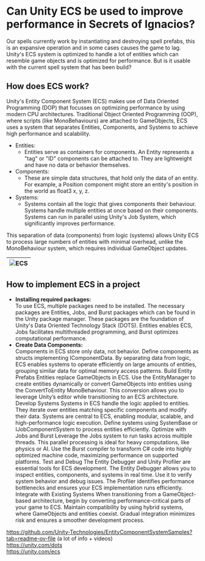 # Can Unity ECS be used to improve performance in Secrets of Ignacios?
Our spells currently work by instantiating and destroying spell prefabs, this is an expansive operation and in some cases causes the game to lag. Unity's ECS system is optimized to handle a lot of entities 
which can resemble game objects and is optimized for performance. But is it usable with the current spell system that has been build?

## How does ECS work?
Unity's Entity Component System (ECS) makes use of Data Oriented Programming (DOP) that focusses on optimizing performance by using modern CPU architectures. Traditional Object Oriented Programming (OOP), where scripts (like MonoBehaviours) are attached to GameObjects, ECS uses a system that separates Entities, Components, and Systems to achieve high performance and scalability.
- Entities:
  - Entities serve as containers for components. An Entity represents a "tag" or "ID" components can be attached to. They are lightweight and have no data or behavior themselves. 
- Components:
  - These are simple data structures, that hold only the data of an entity. For example, a Position component might store an entity's position in the world as float3 x, y, z.
- Systems:
  - Systems contain all the logic that gives components their behaviour. Systems handle multiple entities at once based on their components. Systems can run in parallel using Unity's Job System, which significantly improves performance.

This separation of data (components) from logic (systems) allows Unity ECS to process large numbers of entities with minimal overhead, unlike the MonoBehaviour system, which requires individual GameObject updates.

|![ECS](https://github.com/user-attachments/assets/5f796f78-0e1e-44e1-a35c-6e2539881b1f)|
|-|

## How to implement ECS in a project
- **Installing required packages:**  
To use ECS, multiple packages need to be installed. The necessary packages are Entities, Jobs, and Burst packages which can be found in the Unity package manager. These packages are the foundation of Unity's Data Oriented Technology Stack (DOTS). Entities enables ECS, Jobs facilitates multithreaded programming, and Burst optimizes computational performance.
- **Create Data Components:**  
Components in ECS store only data, not behavior. Define components as structs implementing IComponentData. By separating data from logic, ECS enables systems to operate efficiently on large amounts of entities, grouping similar data for optimal memory access patterns.
Build Entity Prefabs
Entities replace GameObjects in ECS. Use the EntityManager to create entities dynamically or convert GameObjects into entities using the ConvertToEntity MonoBehaviour. This conversion allows you to leverage Unity’s editor while transitioning to an ECS architecture.
Develop Systems
Systems in ECS handle the logic applied to entities. They iterate over entities matching specific components and modify their data. Systems are central to ECS, enabling modular, scalable, and high-performance logic execution. Define systems using SystemBase or IJobComponentSystem to process entities efficiently.
Optimize with Jobs and Burst
Leverage the Jobs system to run tasks across multiple threads. This parallel processing is ideal for heavy computations, like physics or AI. Use the Burst compiler to transform C# code into highly optimized machine code, maximizing performance on supported platforms.
Test and Debug
The Entity Debugger and Unity Profiler are essential tools for ECS development. The Entity Debugger allows you to inspect entities, components, and systems in real time. Use it to verify system behavior and debug issues. The Profiler identifies performance bottlenecks and ensures your ECS implementation runs efficiently.
Integrate with Existing Systems
When transitioning from a GameObject-based architecture, begin by converting performance-critical parts of your game to ECS. Maintain compatibility by using hybrid systems, where GameObjects and entities coexist. Gradual integration minimizes risk and ensures a smoother development process.


https://github.com/Unity-Technologies/EntityComponentSystemSamples?tab=readme-ov-file (a lot of info + videos)  
https://unity.com/dots  
https://unity.com/ecs
